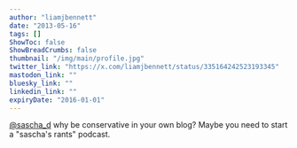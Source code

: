 ```yaml
---
author: "liamjbennett"
date: "2013-05-16"
tags: []
ShowToc: false
ShowBreadCrumbs: false
thumbnail: "/img/main/profile.jpg"
twitter_link: "https://x.com/liamjbennett/status/335164242523193345"
mastodon_link: ""
bluesky_link: ""
linkedin_link: ""
expiryDate: "2016-01-01"
---
```


[@sascha_d](https://x.com/sascha_d) why be conservative in your own blog? Maybe you need to start a "sascha's rants" podcast.

